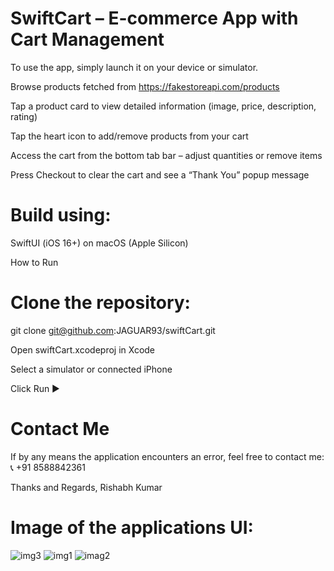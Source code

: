 # SwiftCart – E-commerce App with Cart Management

To use the app, simply launch it on your device or simulator.

Browse products fetched from https://fakestoreapi.com/products

Tap a product card to view detailed information (image, price, description, rating)

Tap the heart icon to add/remove products from your cart

Access the cart from the bottom tab bar – adjust quantities or remove items

Press Checkout to clear the cart and see a “Thank You” popup message

# Build using:

SwiftUI (iOS 16+) on macOS (Apple Silicon)

How to Run

# Clone the repository:

git clone git@github.com:JAGUAR93/swiftCart.git


Open swiftCart.xcodeproj in Xcode

Select a simulator or connected iPhone

Click Run ▶

# Contact Me
If by any means the application encounters an error, feel free to contact me:
📞 +91 8588842361

Thanks and Regards,
Rishabh Kumar


# Image of the applications UI:
![img3](https://github.com/user-attachments/assets/6e1ee9b3-2ccf-4c99-b2d2-d5e79be09847)
![img1](https://github.com/user-attachments/assets/e729acf2-d1f0-4c81-b13a-7bf04d6abfec)
![imag2](https://github.com/user-attachments/assets/2a5eba50-fb92-4ca9-a5b9-c7cb9ae32c3a)
